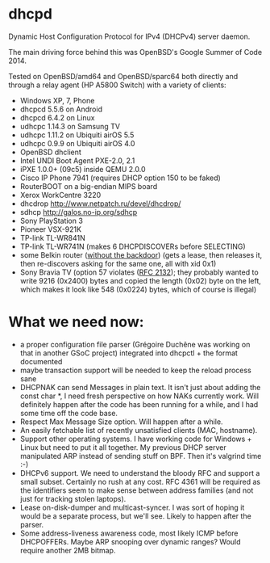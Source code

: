 dhcpd
=====

Dynamic Host Configuration Protocol for IPv4 (DHCPv4) server daemon.

The main driving force behind this was OpenBSD's Google Summer of Code 2014.

Tested on OpenBSD/amd64 and OpenBSD/sparc64 both directly and through
a relay agent (HP A5800 Switch) with a variety of clients:

- Windows XP, 7, Phone
- dhcpcd 5.5.6 on Android
- dhcpcd 6.4.2 on Linux
- udhcpc 1.14.3 on Samsung TV
- udhcpc 1.11.2 on Ubiquiti airOS 5.5
- udhcpc 0.9.9 on Ubiquiti airOS 4.0
- OpenBSD dhclient
- Intel UNDI Boot Agent PXE-2.0, 2.1
- iPXE 1.0.0+ (09c5) inside QEMU 2.0.0
- Cisco IP Phone 7941 (requires DHCP option 150 to be faked)
- RouterBOOT on a big-endian MIPS board
- Xerox WorkCentre 3220
- dhcdrop http://www.netpatch.ru/devel/dhcdrop/
- sdhcp http://galos.no-ip.org/sdhcp
- Sony PlayStation 3
- Pioneer VSX-921K
- TP-link TL-WR841N
- TP-link TL-WR741N (makes 6 DHCPDISCOVERs before SELECTING)
- some Belkin router ([without the backdoor](https://github.com/elvanderb/TCP-32764)) (gets a lease, then releases it, then re-discovers asking for the same one, all with xid 0x1)
- Sony Bravia TV (option 57 violates ([RFC 2132](http://tools.ietf.org/html/rfc2132)); they probably wanted to write 9216 (0x2400) bytes and copied the length (0x02) byte on the left, which makes it look like 548 (0x0224) bytes, which of course is illegal)

What we need now:
=================
- a proper configuration file parser (Grégoire Duchêne was working on that
  in another GSoC project) integrated into dhcpctl + the format documented
- maybe transaction support will be needed to keep the reload process sane
- DHCPNAK can send Messages in plain text.  It isn't just about adding the
  const char *, I need fresh perspective on how NAKs currently work.  Will
  definitely happen after the code has been running for a while, and I had
  some time off the code base.
- Respect Max Message Size option.  Will happen after a while.
- An easily fetchable list of recently unsatisfied clients (MAC, hostname).
- Support other operating systems.  I have working code for Windows + Linux
  but need to put it all together.  My previous DHCP server manipulated ARP
  instead of sending stuff on BPF.  Then it's valgrind time :-)
- DHCPv6 support.  We need to understand the bloody RFC and support a small
  subset.  Certainly no rush at any cost.  RFC 4361 will be required as the
  identifiers seem to make sense between address families (and not just for
  tracking stolen laptops).
- Lease on-disk-dumper and multicast-syncer.  I was sort of hoping it would
  be a separate process, but we'll see.  Likely to happen after the parser.
- Some address-liveness awareness code, most likely ICMP before DHCPOFFERs.
  Maybe ARP snooping over dynamic ranges?  Would require another 2MB bitmap.
